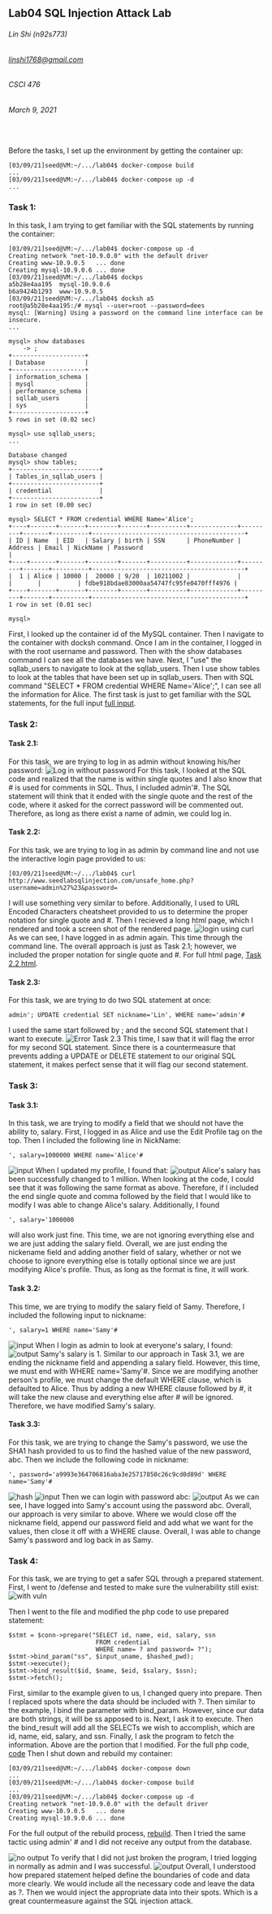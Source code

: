 ## Lab04 SQL Injection Attack Lab
###### Lin Shi (n92s773)
###### linshi1768@gmail.com
###### CSCI 476
###### March 9, 2021
<br>

Before the tasks, I set up the environment by getting the container up:
```
[03/09/21]seed@VM:~/.../lab04$ docker-compose build
...
[03/09/21]seed@VM:~/.../lab04$ docker-compose up -d
...
```

### Task 1:
In this task, I am trying to get familiar with the SQL statements by running the container:
```
[03/09/21]seed@VM:~/.../lab04$ docker-compose up -d
Creating network "net-10.9.0.0" with the default driver
Creating www-10.9.0.5   ... done
Creating mysql-10.9.0.6 ... done
[03/09/21]seed@VM:~/.../lab04$ dockps
a5b28e4aa195  mysql-10.9.0.6
b6a9424b1293  www-10.9.0.5
[03/09/21]seed@VM:~/.../lab04$ docksh a5
root@a5b28e4aa195:/# mysql --user=root --password=dees
mysql: [Warning] Using a password on the command line interface can be insecure.
...

mysql> show databases
    -> ;
+--------------------+
| Database           |
+--------------------+
| information_schema |
| mysql              |
| performance_schema |
| sqllab_users       |
| sys                |
+--------------------+
5 rows in set (0.02 sec)

mysql> use sqllab_users;
...

Database changed
mysql> show tables;
+------------------------+
| Tables_in_sqllab_users |
+------------------------+
| credential             |
+------------------------+
1 row in set (0.00 sec)

mysql> SELECT * FROM credential WHERE Name='Alice';
+----+-------+-------+--------+-------+----------+-------------+---------+-------+----------+------------------------------------------+
| ID | Name  | EID   | Salary | birth | SSN      | PhoneNumber | Address | Email | NickName | Password                                 |
+----+-------+-------+--------+-------+----------+-------------+---------+-------+----------+------------------------------------------+
|  1 | Alice | 10000 |  20000 | 9/20  | 10211002 |             |         |       |          | fdbe918bdae83000aa54747fc95fe0470fff4976 |
+----+-------+-------+--------+-------+----------+-------------+---------+-------+----------+------------------------------------------+
1 row in set (0.01 sec)

mysql>

```
First, I looked up the container id of the MySQL container. Then I navigate to the container with docksh command. Once I am in the container, I logged in with the root username and password. Then with the show databases command I can see all the databases we have. Next, I "use" the sqllab_users to navigate to look at the sqllab_users. Then I use show tables to look at the tables that have been set up in sqllab_users. Then with SQL command "SELECT * FROM credential WHERE Name='Alice';", I can see all the information for Alice. The first task is just to get familiar with the SQL statements, for the full input [full input](Task1.txt).

### Task 2:

#### Task 2.1:
For this task, we are trying to log in as admin without knowing his/her password:
![Log in without password](Task2-1.png)
For this task, I looked at the SQL code and realized that the name is within single quotes and I also know that # is used for comments in SQL. Thus, I included admin'#. The SQL statement will think that it ended with the single quote and the rest of the code, where it asked for the correct password will be commented out. Therefore, as long as there exist a name of admin, we could log in.

#### Task 2.2:
For this task, we are trying to log in as admin by command line and not use the interactive login page provided to us:
```
[03/09/21]seed@VM:~/.../lab04$ curl http://www.seedlabsqlinjection.com/unsafe_home.php?username=admin%27%23&password=
```
I will use something very similar to before. Additionally, I used to URL Encoded Characters cheatsheet provided to us to determine the proper notation for single quote and #. Then I recieved a long html page, which I rendered and took a screen shot of the rendered page.
![login using curl](Task2-2.png)
As we can see, I have logged in as admin again. This time through the command line. The overall approach is just as Task 2.1; however, we included the proper notation for single quote and #. For full html page, [Task 2.2 html](Task2-2.html).

#### Task 2.3:
For this task, we are trying to do two SQL statement at once:
```
admin'; UPDATE credential SET nickname='Lin', WHERE name='admin'#
```
I used the same start followed by ; and the second SQL statement that I want to execute.
![Error Task 2.3](Task2-3.png)
This time, I saw that it will flag the error for my second SQL statement. Since there is a countermeasure that prevents adding a UPDATE or DELETE statement to our original SQL statement, it makes perfect sense that it will flag our second statement.

### Task 3:

#### Task 3.1:
In this task, we are trying to modify a field that we should not have the ability to, salary. First, I logged in as Alice and use the Edit Profile tag on the top. Then I included the following line in NickName:
```
', salary=1000000 WHERE name='Alice'#
```
![input](Task3-1-1.png)
When I updated my profile, I found that:
![output](Task3-1-2.png)
Alice's salary has been successfully changed to 1 million. When looking at the code, I could see that it was following the same format as above. Therefore, if I included the end single quote and comma followed by the field that I would like to modify I was able to change Alice's salary. Additionally, I found
```
', salary='1000000
```
will also work just fine. This time, we are not ignoring everything else and we are just adding the salary field. Overall, we are just ending the nickename field and adding another field of salary, whether or not we choose to ignore everything else is totally optional since we are just modifying Alice's profile. Thus, as long as the format is fine, it will work.

#### Task 3.2:
This time, we are trying to modify the salary field of Samy. Therefore, I included the following input to nickname:
```
', salary=1 WHERE name='Samy'#
```
![input](Task3-2-1.png)
When I login as admin to look at everyone's salary, I found:
![output](Task3-2-2.png)
Samy's salary is 1. Similar to our approach in Task 3.1, we are ending the nickname field and appending a salary field. However, this time, we must end with WHERE name='Samy'#. Since we are modifying another person's profile, we must change the default WHERE clause, which is defaulted to Alice. Thus by adding a new WHERE clause followed by #, it will take the new clause and everything else after # will be ignored. Therefore, we have modified Samy's salary.

#### Task 3.3:
For this task, we are trying to change the Samy's password, we use the SHA1 hash provided to us to find the hashed value of the new password, abc. Then we include the following code in nickname:
```
', password='a9993e364706816aba3e25717850c26c9cd0d89d' WHERE name='Samy'#
```
![hash](Task3-3-3.PNG)
![input](Task3-3-1.png)
Then we can login with password abc:
![output](Task3-3-2.png)
As we can see, I have logged into Samy's account using the password abc. Overall, our approach is very similar to above. Where we would close off the nickname field, append our password field and add what we want for the values, then close it off with a WHERE clause. Overall, I was able to change Samy's password and log back in as Samy.


### Task 4:
For this task, we are trying to get a safer SQL through a prepared statement. First, I went to /defense and tested to make sure the vulnerability still exist:
![with vuln](Task4-1.png)

Then I went to the file and modified the php code to use prepared statement:
```
$stmt = $conn->prepare("SELECT id, name, eid, salary, ssn
                        FROM credential
                        WHERE name= ? and password= ?");
$stmt->bind_param("ss", $input_uname, $hashed_pwd);
$stmt->execute();
$stmt->bind_result($id, $name, $eid, $salary, $ssn);
$stmt->fetch();
```
First, similar to the example given to us, I changed query into prepare. Then I replaced spots where the data should be included with ?. Then similar to the example, I bind the parameter with bind_param. However, since our data are both strings, it will be ss apposed to is. Next, I ask it to execute. Then the bind_result will add all the SELECTs we wish to accomplish, which are id, name, eid, salary, and ssn. Finally, I ask the program to fetch the information. Above are the portion that I modified. For the full php code, [code](unsafe.php)
Then I shut down and rebuild my container:
```
[03/09/21]seed@VM:~/.../lab04$ docker-compose down
...
[03/09/21]seed@VM:~/.../lab04$ docker-compose build
...
[03/09/21]seed@VM:~/.../lab04$ docker-compose up -d
Creating network "net-10.9.0.0" with the default driver
Creating www-10.9.0.5   ... done
Creating mysql-10.9.0.6 ... done
```
For the full output of the rebuild process, [rebuild](Task4.txt). Then I tried the same tactic using admin' # and I did not receive any output from the database.

![no output](Task4-2.png)
To verify that I did not just broken the program, I tried logging in normally as admin and I was successful.
![output](Task4-3.png)
Overall, I understood how prepared statement helped define the boundaries of code and data more clearly. We would include all the necessary code and leave the data as ?. Then we would inject the appropriate data into their spots. Which is a great countermeasure against the SQL injection attack.
